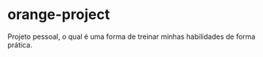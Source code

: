 # orange-project
Projeto pessoal, o qual é uma forma de treinar minhas habilidades de forma prática.
